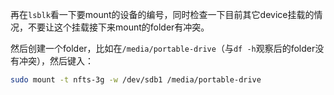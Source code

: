 再在`lsblk`看一下要mount的设备的编号，同时检查一下目前其它device挂载的情况，不要让这个挂载接下来mount的folder有冲突。

然后创建一个folder，比如在`/media/portable-drive`（与`df -h`观察后的folder没有冲突），然后键入：
```bash
sudo mount -t nfts-3g -w /dev/sdb1 /media/portable-drive
```
